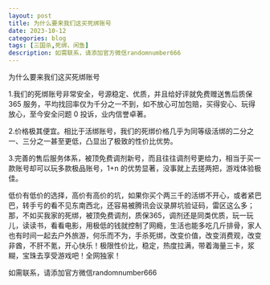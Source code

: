 ```yaml
---
layout: post
title: 为什么要来我们这买死绑账号
date: 2023-10-12
categories: blog
tags: [三国杀,死绑，闲鱼]
description: 如需联系，请添加官方微信randomnumber666
---
```


为什么要来我们这买死绑账号

1.我们的死绑账号非常安全，号源稳定、优质，并且给好评就免费赠送售后质保 365 服务，平均找回率仅为千分之一不到，如不放心可加包赔，买得安心、玩得放心，至今安全问题 0 投诉，业内信誉卓著。

2.价格极其便宜。相比于活绑账号，我们的死绑价格几乎为同等级活绑的二分之一、三分之一甚至更低，凸显出了极致的性价比优势。

3.完善的售后服务体系，被顶免费调剂新号，而且往往调剂号更给力，相当于买一款账号却可以玩多款极品账号，1+n 的优势显著，没事就上去搓两把，游戏体验极佳。

低价有低价的选择，高价有高价的坑，如果你买个两三千的活绑不开心，或者紧巴巴，转手亏的看不见东南西北，还容易被腾讯会议录屏坑验证码，雷区这么多；
那，不如买我家的死绑，被顶免费调剂，质保365，调剂还是同类优质，玩一玩儿，读读书，看看电影，用极低的钱就控制了网瘾，生活也能多吃几斤排骨，家人也有时间一起去户外旅游，何乐而不为，手杀死绑，改变价值，改变消费观，改变非酋，不肝不氪，开心快乐！极限性价比，稳定，热度拉满，带着海量三卡，浆糊，宝珠去享受游戏吧！全网独家！

如需联系，请添加官方微信randomnumber666

